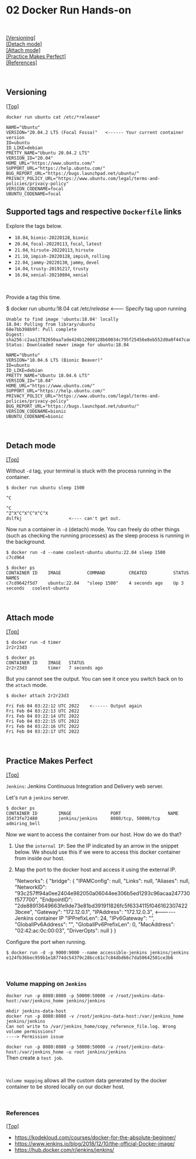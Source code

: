 # <span id='top'>02 Docker Run Hands-on</span>

<br>

[[Versioning]](#versioning)  
[[Detach mode]](#detach)  
[[Attach mode]](#attach)  
[[Practice Makes Perfect]](#perfect)  
[[References]](#ref)  

<br>

## <span id='versioning'>Versioning</span>

[[Top]](#top)

    docker run ubuntu cat /etc/*release*

    NAME="Ubuntu"
    VERSION="20.04.2 LTS (Focal Fossa)"   <------ Your current container version
    ID=ubuntu
    ID_LIKE=debian
    PRETTY_NAME="Ubuntu 20.04.2 LTS"
    VERSION_ID="20.04"
    HOME_URL="https://www.ubuntu.com/"
    SUPPORT_URL="https://help.ubuntu.com/"
    BUG_REPORT_URL="https://bugs.launchpad.net/ubuntu/"
    PRIVACY_POLICY_URL="https://www.ubuntu.com/legal/terms-and-policies/privacy-policy"
    VERSION_CODENAME=focal
    UBUNTU_CODENAME=focal


## Supported tags and respective `Dockerfile` links

Explore the tags below. 

- `18.04`, `bionic-20220128`, `bionic`
- `20.04`, `focal-20220113`, `focal`, `latest`
- `21.04`, `hirsute-20220113`, `hirsute`
- `21.10`, `impish-20220128`, `impish`, `rolling`
- `22.04`, `jammy-20220130`, `jammy`, `devel`
- `14.04`, `trusty-20191217`, `trusty`
- `16.04`, `xenial-20210804`, `xenial`

<br>

Provide a tag this time. 

   $ docker run ubuntu:18.04 cat /etc/*release*      <--- Specify tag upon running
    
    Unable to find image 'ubuntu:18.04' locally
    18.04: Pulling from library/ubuntu
    68e7bb398b9f: Pull complete 
    Digest: sha256:c2aa13782650aa7ade424b12008128b60034c795f25456e8eb552d0a0f447cad
    Status: Downloaded newer image for ubuntu:18.04
    
    NAME="Ubuntu"
    VERSION="18.04.6 LTS (Bionic Beaver)"
    ID=ubuntu
    ID_LIKE=debian
    PRETTY_NAME="Ubuntu 18.04.6 LTS"
    VERSION_ID="18.04"
    HOME_URL="https://www.ubuntu.com/"
    SUPPORT_URL="https://help.ubuntu.com/"
    PRIVACY_POLICY_URL="https://www.ubuntu.com/legal/terms-and-policies/privacy-policy"
    BUG_REPORT_URL="https://bugs.launchpad.net/ubuntu/"
    VERSION_CODENAME=bionic
    UBUNTU_CODENAME=bionic


<br>

## <span id='detach'>Detach mode</span>

[[Top]](#top)

Without `-d` tag, your terminal is stuck with the process running in the container. 

    $ docker run ubuntu sleep 1500

    ^C

    ^C
    ^Z^X^C^X^C^X^C^X
    dslfkj                  <---- can't get out.

Now run a container in `-d` (detach) mode. You can freely do other things (such as checking the running processes) as the sleep process is running in the background. 

    $ docker run -d --name coolest-ubuntu ubuntu:22.04 sleep 1500
    c7cd964
 
    $ docker ps
    CONTAINER ID    IMAGE          COMMAND         CREATED          STATUS         NAMES
    c7cd9642f5d7    ubuntu:22.04   "sleep 1500"    4 seconds ago    Up 3 seconds   coolest-ubuntu

<br>

## <span id='attach'>Attach mode</span>

[[Top]](#top)

    $ docker run -d timer
    2r2r23d3

    $ docker ps
    CONTAINER ID    IMAGE   STATUS
    2r2r23d3        timer   7 seconds ago

But you cannot see the output. You can see it once you switch back on to the `attach` mode. 

    $ docker attach 2r2r23d3

    Fri Feb 04 03:22:12 UTC 2022    <------ Output again 
    Fri Feb 04 03:22:13 UTC 2022
    Fri Feb 04 03:22:14 UTC 2022
    Fri Feb 04 03:22:15 UTC 2022
    Fri Feb 04 03:22:16 UTC 2022
    Fri Feb 04 03:22:17 UTC 2022


<br>

## <span id='perfect'>Practice Makes Perfect</span>

[[Top]](#top)

`Jenkins`: Jenkins Continuous Integration and Delivery web server.

Let's run a `jenkins` server.

    $ docker ps
    CONTAINER ID        IMAGE               PORT                  NAME
    35473fe72480        jenkins/jenkins     8080/tcp, 50000/tcp   admiring_bell

Now we want to access the container from our host. How do we do that? 
1) Use the `internal IP`: See the IP indicated by an arrow in the snippet below. We should use this if we were to access this docker container from inside our host.
2) Map the port to the docker host and access it using the external IP.

    "Networks": {
        "bridge": {
            "IPAMConfig": null,
            "Links": null,
            "Aliases": null,
            "NetworkID": "93c257ff94a0ee2404e982050a06044ee306b5ed1293c96acaa247730f577700",
            "EndpointID": "2de88913649663fe9de73e81bd391911826fc5f6334115f0461623074223bcee",
            "Gateway": "172.12.0.1",
            "IPAddress": "172.12.0.3",      <------ Jenkins container IP
            "IPPrefixLen": 24,
            "IPv6Gateway": "",
            "GlobalIPv6Address": "",
            "GlobalIPv6PrefixLen": 0,
            "MacAddress": "02:42:ac:0c:00:03",
            "DriverOpts": null
        }
    }

Configure the port when running.

    $ docker run -d -p 9000:9000 --name accessible-jenkins jenkins/jenkins
    e124fb36bec959b1e18774dc54379c28bcc61c7c84dbd66c7da50642501ce3b6

<br>

### Volume mapping on `Jenkins`

`docker run -p 8080:8080 -p 50000:50000 -v /root/jenkins-data-host:/var/jenkins_home jenkins/jenkins`

    mkdir jenkins-data-host
    docker run -p 8080:8080 -v /root/jenkins-data-host:/var/jenkins_home jenkins/jenkins
    Can not write to /var/jenkins_home/copy_reference_file.log. Wrong volume permissions? 
    ----> Permission issue

`docker run -p 8080:8080 -p 50000:50000 -v /root/jenkins-data-host:/var/jenkins_home -u root jenkins/jenkins`   
Then create a `test job`. 

<br>

`Volume mapping` allows all the custom data generated by the docker container to be stored locally on our docker host.

<br>

### <span id='ref'>References</span>

[[Top]](#top)

- https://kodekloud.com/courses/docker-for-the-absolute-beginner/
- https://www.jenkins.io/blog/2018/12/10/the-official-Docker-image/
- https://hub.docker.com/r/jenkins/jenkins/